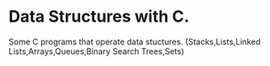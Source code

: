 # Data Structures with C.
Some C programs that operate data stuctures. (Stacks,Lists,Linked Lists,Arrays,Queues,Binary Search Trees,Sets)

